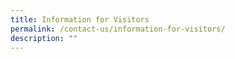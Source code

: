 ```yaml
---
title: Information for Visitors
permalink: /contact-us/information-for-visitors/
description: ""
---
```

